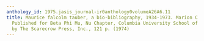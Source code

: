 ```yaml
---
anthology_id: 1975.jasis_journal-ir0anthology0volumeA26A6.11
title: Maurice falcolm tauber, a bio-bibliography, 1934-1973. Marion C. Szigethy,
  Published for Beta Phi Mu, Nu Chapter, Columbia University School of Library Service
  by The Scarecrow Press, Inc., 121 p. (1974)
---
```

